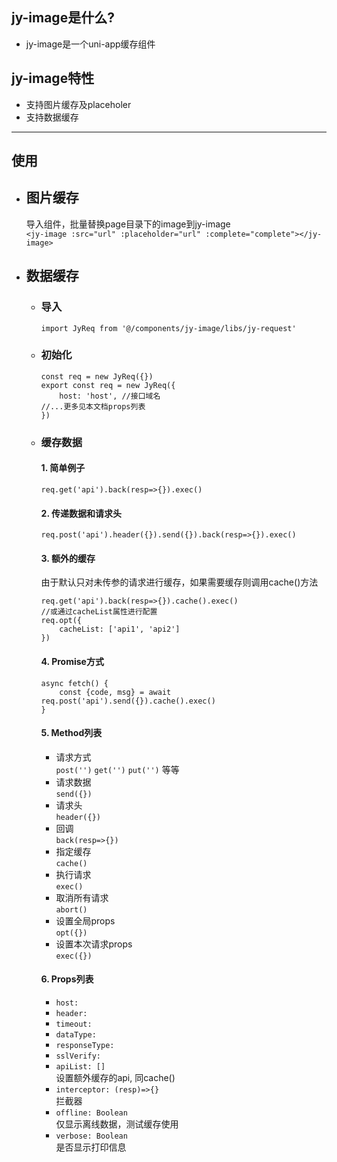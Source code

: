 ## jy-image是什么?  
* jy-image是一个uni-app缓存组件

## jy-image特性
* 支持图片缓存及placeholer
* 支持数据缓存
---
## 使用
- ## 图片缓存
   导入组件，批量替换page目录下的image到jy-image  
   `<jy-image :src="url" :placeholder="url" :complete="complete"></jy-image>`

- ## 数据缓存
  - ### 导入  
     `import JyReq from '@/components/jy-image/libs/jy-request'`
  - ### 初始化    
     ```
     const req = new JyReq({})
     export const req = new JyReq({
         host: 'host', //接口域名
	 //...更多见本文档props列表
     })
     ```
  - ### 缓存数据
     #### 1. 简单例子
     ```
     req.get('api').back(resp=>{}).exec()
     ```
     #### 2. 传递数据和请求头
     ```
     req.post('api').header({}).send({}).back(resp=>{}).exec()
     ```
     #### 3. 额外的缓存  
     由于默认只对未传参的请求进行缓存，如果需要缓存则调用cache()方法
     ```
     req.get('api').back(resp=>{}).cache().exec() 
     //或通过cacheList属性进行配置
     req.opt({
         cacheList: ['api1', 'api2']
     })
     ```
     #### 4. Promise方式
     ```
     async fetch() {
         const {code, msg} = await req.post('api').send({}).cache().exec()
     }
     ```
     #### 5. Method列表
     - 请求方式  
     `post('')` `get('')` `put('')` 等等  
     - 请求数据  
     `send({})`
     - 请求头  
     `header({})`
     - 回调  
     `back(resp=>{})`
     - 指定缓存  
     `cache()`
     - 执行请求  
     `exec()`
     - 取消所有请求  
     `abort()`
     - 设置全局props  
     `opt({})`
     - 设置本次请求props  
     `exec({})`  

     #### 6. Props列表
     - `host:`  
     - `header:`  
     - `timeout:`  
     - `dataType:`  
     - `responseType:`  
     - `sslVerify:`  
     - `apiList: []`  
     设置额外缓存的api, 同cache()
     - `interceptor: (resp)=>{}`  
     拦截器
     - `offline: Boolean`  
     仅显示离线数据，测试缓存使用
     - `verbose: Boolean`  
     是否显示打印信息

